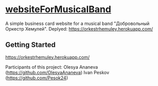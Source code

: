 # [websiteForMusicalBand](https://orkestrhemuley.herokuapp.com/)
A simple business card website for a musical band "Добровольный Оркестр Хемулей". 
Deplyed: https://orkestrhemuley.herokuapp.com/

## Getting Started


https://orkestrhemuley.herokuapp.com/

Participants of this project:
Olesya Ananeva (https://github.com/OlesyaAnaneva)
Ivan Peskov  (https://github.com/Pesok24)
